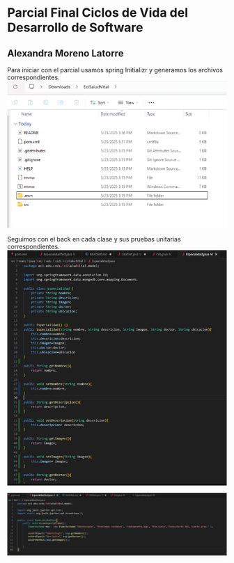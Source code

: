 # Parcial Final Ciclos de Vida del Desarrollo de Software
## Alexandra Moreno Latorre

Para iniciar con el parcial usamos spring Initializr y generamos los archivos correspondientes.
![alt text](image.png) 

Seguimos con el back en cada clase y sus pruebas unitarias correspondientes.
![alt text](image-1.png)

![alt text](image-2.png)